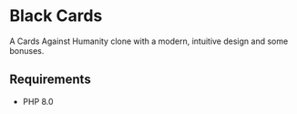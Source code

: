 # Black Cards
A Cards Against Humanity clone with a modern, intuitive design and some bonuses.

## Requirements
* PHP 8.0